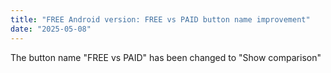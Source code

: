```yaml
---
title: "FREE Android version: FREE vs PAID button name improvement"
date: "2025-05-08"
---
```


The button name "FREE vs PAID" has been changed to "Show comparison"
